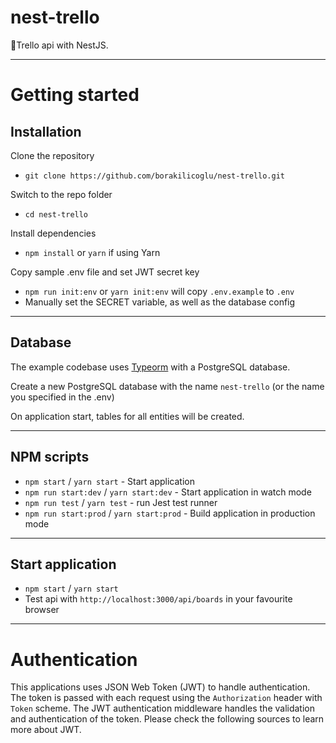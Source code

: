 # nest-trello

:pizza:Trello api with NestJS.

---

# Getting started

## Installation

Clone the repository

- `git clone https://github.com/borakilicoglu/nest-trello.git`

Switch to the repo folder

- `cd nest-trello`

Install dependencies

- `npm install` or `yarn` if using Yarn

Copy sample .env file and set JWT secret key

- `npm run init:env` or `yarn init:env` will copy `.env.example` to `.env`
- Manually set the SECRET variable, as well as the database config

---

## Database

The example codebase uses [Typeorm](http://typeorm.io/) with a PostgreSQL database.

Create a new PostgreSQL database with the name `nest-trello` (or the name you specified in the .env)

On application start, tables for all entities will be created.

---

## NPM scripts

- `npm start` / `yarn start` - Start application
- `npm run start:dev` / `yarn start:dev` - Start application in watch mode
- `npm run test` / `yarn test` - run Jest test runner
- `npm run start:prod` / `yarn start:prod` - Build application in production mode

---

## Start application

- `npm start` / `yarn start`
- Test api with `http://localhost:3000/api/boards` in your favourite browser

---

# Authentication

This applications uses JSON Web Token (JWT) to handle authentication. The token is passed with each request using the `Authorization` header with `Token` scheme. The JWT authentication middleware handles the validation and authentication of the token. Please check the following sources to learn more about JWT.
